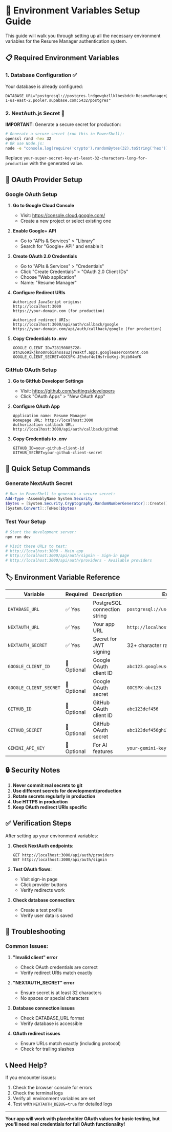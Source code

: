 # 🔧 Environment Variables Setup Guide

This guide will walk you through setting up all the necessary environment variables for the Resume Manager authentication system.

## 📋 Required Environment Variables

### 1. Database Configuration ✅
Your database is already configured:
```env
DATABASE_URL="postgresql://postgres.lrdgewgbzllklbesbdck:ResumeManager@123@aws-1-us-east-2.pooler.supabase.com:5432/postgres"
```

### 2. NextAuth.js Secret 🔑
**IMPORTANT**: Generate a secure secret for production:

```bash
# Generate a secure secret (run this in PowerShell):
openssl rand -hex 32
# OR use Node.js:
node -e "console.log(require('crypto').randomBytes(32).toString('hex'))"
```

Replace `your-super-secret-key-at-least-32-characters-long-for-production` with the generated value.

## 🚀 OAuth Provider Setup

### Google OAuth Setup

1. **Go to Google Cloud Console**
   - Visit: https://console.cloud.google.com/
   - Create a new project or select existing one

2. **Enable Google+ API**
   - Go to "APIs & Services" > "Library"
   - Search for "Google+ API" and enable it

3. **Create OAuth 2.0 Credentials**
   - Go to "APIs & Services" > "Credentials"
   - Click "Create Credentials" > "OAuth 2.0 Client IDs"
   - Choose "Web application"
   - Name: "Resume Manager"

4. **Configure Redirect URIs**
   ```
   Authorized JavaScript origins:
   http://localhost:3000
   https://your-domain.com (for production)

   Authorized redirect URIs:
   http://localhost:3000/api/auth/callback/google
   https://your-domain.com/api/auth/callback/google (for production)
   ```

5. **Copy Credentials to .env**
   ```env
   GOOGLE_CLIENT_ID=728150885728-atn26o9ikjkno0n6biahsssu2jreaktf.apps.googleusercontent.com
   GOOGLE_CLIENT_SECRET=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
   ```

### GitHub OAuth Setup

1. **Go to GitHub Developer Settings**
   - Visit: https://github.com/settings/developers
   - Click "OAuth Apps" > "New OAuth App"

2. **Configure OAuth App**
   ```
   Application name: Resume Manager
   Homepage URL: http://localhost:3000
   Authorization callback URL: http://localhost:3000/api/auth/callback/github
   ```

3. **Copy Credentials to .env**
   ```env
   GITHUB_ID=your-github-client-id
   GITHUB_SECRET=your-github-client-secret
   ```

## 🔄 Quick Setup Commands

### Generate NextAuth Secret
```powershell
# Run in PowerShell to generate a secure secret:
Add-Type -AssemblyName System.Security
$bytes = [System.Security.Cryptography.RandomNumberGenerator]::Create().GetBytes(32)
[System.Convert]::ToHex($bytes)
```

### Test Your Setup
```bash
# Start the development server:
npm run dev

# Visit these URLs to test:
# http://localhost:3000 - Main app
# http://localhost:3000/api/auth/signin - Sign-in page
# http://localhost:3000/api/auth/providers - Available providers
```

## 🏷️ Environment Variable Reference

| Variable | Required | Description | Example |
|----------|----------|-------------|---------|
| `DATABASE_URL` | ✅ Yes | PostgreSQL connection string | `postgresql://user:pass@host:5432/db` |
| `NEXTAUTH_URL` | ✅ Yes | Your app URL | `http://localhost:3000` |
| `NEXTAUTH_SECRET` | ✅ Yes | Secret for JWT signing | 32+ character random string |
| `GOOGLE_CLIENT_ID` | 🔶 Optional | Google OAuth client ID | `abc123.googleusercontent.com` |
| `GOOGLE_CLIENT_SECRET` | 🔶 Optional | Google OAuth secret | `GOCSPX-abc123` |
| `GITHUB_ID` | 🔶 Optional | GitHub OAuth client ID | `abc123def456` |
| `GITHUB_SECRET` | 🔶 Optional | GitHub OAuth secret | `abc123def456ghi789` |
| `GEMINI_API_KEY` | 🔶 Optional | For AI features | `your-gemini-key` |

## 🔒 Security Notes

1. **Never commit real secrets to git**
2. **Use different secrets for development/production**
3. **Rotate secrets regularly in production**
4. **Use HTTPS in production**
5. **Keep OAuth redirect URIs specific**

## ✅ Verification Steps

After setting up your environment variables:

1. **Check NextAuth endpoints**:
   ```
   GET http://localhost:3000/api/auth/providers
   GET http://localhost:3000/api/auth/signin
   ```

2. **Test OAuth flows**:
   - Visit sign-in page
   - Click provider buttons
   - Verify redirects work

3. **Check database connection**:
   - Create a test profile
   - Verify user data is saved

## 🚨 Troubleshooting

### Common Issues:

1. **"Invalid client" error**
   - Check OAuth credentials are correct
   - Verify redirect URIs match exactly

2. **"NEXTAUTH_SECRET" error**
   - Ensure secret is at least 32 characters
   - No spaces or special characters

3. **Database connection issues**
   - Check DATABASE_URL format
   - Verify database is accessible

4. **OAuth redirect issues**
   - Ensure URLs match exactly (including protocol)
   - Check for trailing slashes

## 📞 Need Help?

If you encounter issues:
1. Check the browser console for errors
2. Check the terminal logs
3. Verify all environment variables are set
4. Test with `NEXTAUTH_DEBUG=true` for detailed logs

---

**Your app will work with placeholder OAuth values for basic testing, but you'll need real credentials for full OAuth functionality!**